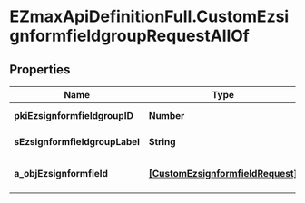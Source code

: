 # EZmaxApiDefinitionFull.CustomEzsignformfieldgroupRequestAllOf

## Properties

Name | Type | Description | Notes
------------ | ------------- | ------------- | -------------
**pkiEzsignformfieldgroupID** | **Number** | The unique ID of the Ezsignformfieldgroup | [optional] 
**sEzsignformfieldgroupLabel** | **String** | The Label for the Ezsignformfieldgroup | [optional] 
**a_objEzsignformfield** | [**[CustomEzsignformfieldRequest]**](CustomEzsignformfieldRequest.md) | An array containing all the values to fill the Ezsignform. | 


